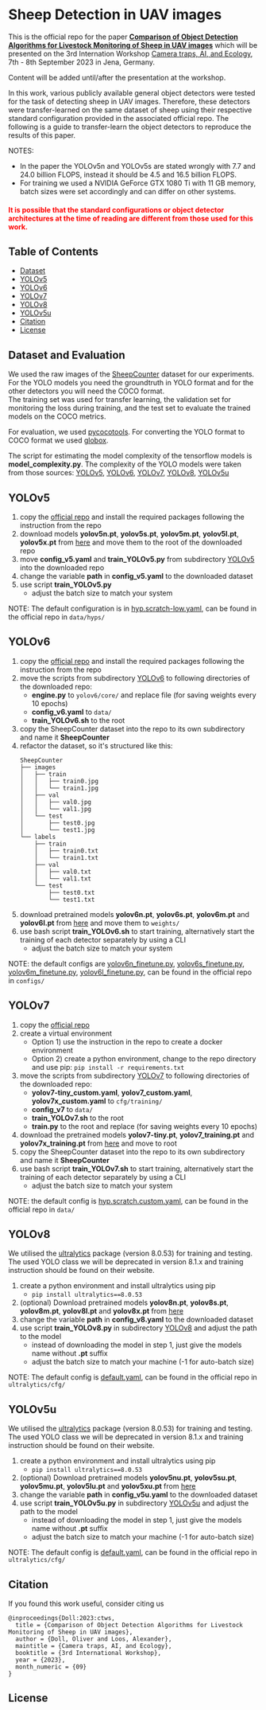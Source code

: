 # Sheep Detection in UAV images
This is the official repo for the paper [**Comparison of Object Detection Algorithms for Livestock Monitoring of Sheep in UAV images**](https://github.com/idmt-odoll/sheep_detection_in_UAV_images/Comparison_of_Object_Detection_Algorithms_for_Livestock_Monitoring_of_Sheep_in_UAV_images.pdf) which will be presented on the 3rd Internation Workshop [Camera traps, AI, and Ecology](https://inf-cv.uni-jena.de/camtrap-ws/), 7th - 8th September 2023 in Jena, Germany. 

Content will be added until/after the presentation at the workshop.

In this work, various publicly available general object detectors were tested for the task of detecting sheep in UAV images. 
Therefore, these detectors were transfer-learned on the same dataset of sheep using their respective standard configuration
provided in the associated official repo. The following is a guide to transfer-learn the object detectors to reproduce 
the results of this paper. 

NOTES: 
- In the paper the YOLOv5n and YOLOv5s are stated wrongly with 7.7 and 24.0 billion FLOPS, instead it should be 4.5 and 16.5 billion FLOPS.
- For training we used a NVIDIA GeForce GTX 1080 Ti with 11 GB memory, batch sizes were set accordingly and can differ on other systems.
  
#### <font color="red">It is possible that the standard configurations or object detector architectures at the time of reading are different from those used for this work.</font>

## Table of Contents

- [Dataset](##datasetandevaluation)
- [YOLOv5](##yolov5)
- [YOLOv6](##yolov6)
- [YOLOv7](##yolov7)
- [YOLOv8](##yolov8)
- [YOLOv5u](##yolov5u)
- [Citation](##citation)
- [License](##license)


## Dataset and Evaluation

We used the raw images of the [SheepCounter](https://universe.roboflow.com/riisprivate/sheepcounter/dataset/11) dataset for our experiments. For 
the YOLO models you need the groundtruth in YOLO format and for the other detectors you will need the COCO format.<br>
The training set was used for transfer learning, the validation set for monitoring the loss during training, and the 
test set to evaluate the trained models on the COCO metrics. <br> 

For evaluation, we used [pycocotools](https://pypi.org/project/pycocotools/#description). For converting the YOLO format to
COCO format we used [globox](https://github.com/laclouis5/globox).

The script for estimating the model complexity of the tensorflow models is **model_complexity.py**. The complexity of the
YOLO models were taken from those sources: [YOLOv5](https://github.com/ultralytics/yolov5), [YOLOv6](https://github.com/meituan/YOLOv6), 
[YOLOv7](https://arxiv.org/abs/2207.02696), [YOLOv8](https://github.com/ultralytics/ultralytics), [YOLOv5u](https://github.com/ultralytics/ultralytics/pull/771)



## YOLOv5

1. copy the [official repo](https://github.com/ultralytics/yolov5) and install the required packages following the instruction from the repo
2. download models **yolov5n.pt**, **yolov5s.pt**, **yolov5m.pt**, **yolov5l.pt**, **yolov5x.pt** from [here](https://github.com/ultralytics/yolov5/releases/tag/v7.0) and move them to the root of the downloaded repo
3. move **config_v5.yaml** and **train_YOLOv5.py** from subdirectory [YOLOv5](https://github.com/idmt-odoll/sheep_detection_in_UAV_images/YOLOv5) into the downloaded repo
4. change the variable **path** in **config_v5.yaml** to the downloaded dataset
5. use script **train_YOLOv5.py**
   - adjust the batch size to match your system

NOTE: The default configuration is in [hyp.scratch-low.yaml](https://github.com/idmt-odoll/sheep_detection_in_UAV_images/YOLOv5/hyp.scratch-low.yaml), can be found in the official repo in <code>data/hyps/</code>


## YOLOv6

1. copy the [official repo](https://github.com/meituan/YOLOv6) and install the required packages following the instruction from the repo
2. move the scripts from subdirectory [YOLOv6](https://github.com/idmt-odoll/sheep_detection_in_UAV_images/YOLOv8) to following directories of the downloaded repo:
   - **engine.py** to <code>yolov6/core/</code> and replace file (for saving weights every 10 epochs)
   - **config_v6.yaml** to <code>data/</code>
   - **train_YOLOv6.sh** to the root
3. copy the SheepCounter dataset into the repo to its own subdirectory and name it **SheepCounter**
4. refactor the dataset, so it's structured like this:
   ```shell
   SheepCounter
   ├── images
   │   ├── train
   │   │   ├── train0.jpg
   │   │   └── train1.jpg
   │   ├── val
   │   │   ├── val0.jpg
   │   │   └── val1.jpg
   │   └── test
   │       ├── test0.jpg
   │       └── test1.jpg
   └── labels
       ├── train
       │   ├── train0.txt
       │   └── train1.txt
       ├── val
       │   ├── val0.txt
       │   └── val1.txt
       └── test
           ├── test0.txt
           └── test1.txt
   ```
5. download pretrained models **yolov6n.pt**, **yolov6s.pt**, **yolov6m.pt** and **yolov6l.pt** from [here](https://github.com/meituan/YOLOv6/releases/tag/0.3.0) and move them to <code>weights/</code>
6. use bash script **train_YOLOv6.sh** to start training, alternatively start the training of each detector separately by using a CLI
   - adjust the batch size to match your system 

NOTE: the default configs are [yolov6n_finetune.py](https://github.com/idmt-odoll/sheep_detection_in_UAV_images/YOLOv6/yolov6n_finetune.py),
[yolov6s_finetune.py](https://github.com/idmt-odoll/sheep_detection_in_UAV_images/YOLOv6/yolov6s_finetune.py), 
[yolov6m_finetune.py](https://github.com/idmt-odoll/sheep_detection_in_UAV_images/YOLOv6/yolov6m_finetune.py), 
[yolov6l_finetune.py](https://github.com/idmt-odoll/sheep_detection_in_UAV_images/YOLOv6/yolov6l_finetune.py),
can be found in the official repo in <code>configs/</code>


## YOLOv7

1. copy the [official repo](https://github.com/WongKinYiu/yolov7)
2. create a virtual environment
   - Option 1) use the instruction in the repo to create a docker environment
   - Option 2) create a python environment, change to the repo directory and use pip: <code>pip install -r requirements.txt</code>
3. move the scripts from subdirectory [YOLOv7](https://github.com/idmt-odoll/sheep_detection_in_UAV_images/YOLOv8) to following directories of the downloaded repo:
   - **yolov7-tiny_custom.yaml**, **yolov7_custom.yaml**, **yolov7x_custom.yaml** to <code>cfg/training/</code>
   - **config_v7** to <code>data/</code>
   - **train_YOLOv7.sh** to the root
   - **train.py** to the root and replace (for saving weights every 10 epochs)
4. download the pretrained models **yolov7-tiny.pt**, **yolov7_training.pt** and **yolov7x_training.pt** from [here](https://github.com/WongKinYiu/yolov7/releases/tag/v0.1) and move to root
5. copy the SheepCounter dataset into the repo to its own subdirectory and name it **SheepCounter**
6. use bash script **train_YOLOv7.sh** to start training, alternatively start the training of each detector separately by using a CLI
   - adjust the batch size to match your system

NOTE: the default config is [hyp.scratch.custom.yaml](https://github.com/idmt-odoll/sheep_detection_in_UAV_images/YOLOv7/hyp.scratch.custom.yaml), can be found in the official repo in <code>data/</code>


## YOLOv8
We utilised the [ultralytics](https://github.com/ultralytics/ultralytics) package (version 8.0.53) for training and testing.
The used YOLO class we will be deprecated in version 8.1.x and training instruction should be found on their website.

1. create a python environment and install ultralytics using pip
   - <code>pip install ultralytics==8.0.53</code>
2. (optional) Download pretrained models **yolov8n.pt**, **yolov8s.pt**, **yolov8m.pt**, **yolov8l.pt** and **yolov8x.pt** from [here](https://github.com/ultralytics/assets/releases/)
3. change the variable **path** in **config_v8.yaml** to the downloaded dataset
4. use script **train_YOLOv8.py** in subdirectory [YOLOv8](https://github.com/idmt-odoll/sheep_detection_in_UAV_images/YOLOv8) and adjust the path to the model
   - instead of downloading the model in step 1, just give the models name without **.pt** suffix
   - adjust the batch size to match your machine (-1 for auto-batch size)

NOTE: The default config is [default.yaml](https://github.com/idmt-odoll/sheep_detection_in_UAV_images/YOLOv8/default.yaml), can be found in the official repo in <code>ultralytics/cfg/</code>


## YOLOv5u
We utilised the [ultralytics](https://github.com/ultralytics/ultralytics) package (version 8.0.53) for training and testing. 
The used YOLO class we will be deprecated in version 8.1.x and training instruction should be found on their website.

1. create a python environment and install ultralytics using pip
   - <code>pip install ultralytics==8.0.53</code>
2. (optional) Download pretrained models **yolov5nu.pt**, **yolov5su.pt**, **yolov5mu.pt**, **yolov5lu.pt** and **yolov5xu.pt** from [here](https://github.com/ultralytics/assets/releases/)
3. change the variable **path** in **config_v5u.yaml** to the downloaded dataset
4. use script **train_YOLOv5u.py** in subdirectory [YOLOv5u](https://github.com/idmt-odoll/sheep_detection_in_UAV_images/YOLOv5u) and adjust the path to the model
   - instead of downloading the model in step 1, just give the models name without **.pt** suffix
   - adjust the batch size to match your machine (-1 for auto-batch size)

NOTE: The default config is [default.yaml](https://github.com/idmt-odoll/sheep_detection_in_UAV_images/YOLOv5u/default.yaml), can be found in the official repo in <code>ultralytics/cfg/</code>



## Citation

If you found this work useful, consider citing us

```
@inproceedings{Doll:2023:ctws,
  title = {Comparison of Object Detection Algorithms for Livestock Monitoring of Sheep in UAV images},
  author = {Doll, Oliver and Loos, Alexander},
  maintitle = {Camera traps, AI, and Ecology},
  booktitle = {3rd International Workshop},
  year = {2023},
  month_numeric = {09}
}
```

## License